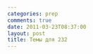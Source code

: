 ```yaml
---
categories: prep
comments: true
date: 2011-03-23T08:37:00
layout: post
title: Темы для 232
---
```


